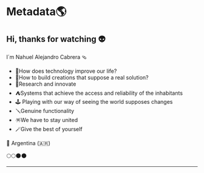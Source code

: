# Metadata🌎
## Hi, thanks for watching 👽

I´m Nahuel Alejandro Cabrera 🩴

 - 🧃How does technology improve our life?
 - 🧊How to build creations that suppose a real solution?
 - 🧪Research and innovate
 - ⛺️Systems that achieve the access and reliability of the inhabitants
 - 🕹  Playing with our way of seeing the world supposes changes
 - 🪛Genuine functionality
 - 🪅We have to stay united
 - 🪄Give the best of yourself

📍 Argentina (🇦🇷)

🌕🌕🌑🌑
_______________
